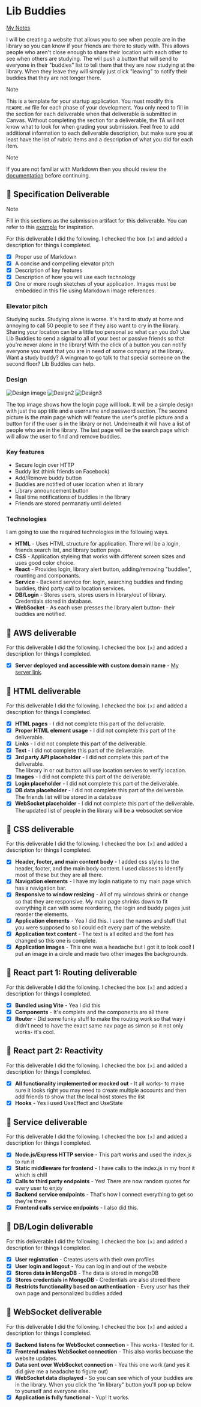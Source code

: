 # Lib Buddies


[My Notes](notes.md)

I will be creating a website that allows you to see when people are in the library so you can know if your friends are there to study with. This allows people who aren't close enough to share their location with each other to see when others are studying. The will push a button that will send to everyone in their "buddies" list to tell them that they are now studying at the library. When they leave they will simply just click "leaving" to notify their buddies that they are not longer there. 



> [!NOTE]
>  This is a template for your startup application. You must modify this `README.md` file for each phase of your development. You only need to fill in the section for each deliverable when that deliverable is submitted in Canvas. Without completing the section for a deliverable, the TA will not know what to look for when grading your submission. Feel free to add additional information to each deliverable description, but make sure you at least have the list of rubric items and a description of what you did for each item.

> [!NOTE]
>  If you are not familiar with Markdown then you should review the [documentation](https://docs.github.com/en/get-started/writing-on-github/getting-started-with-writing-and-formatting-on-github/basic-writing-and-formatting-syntax) before continuing.

## 🚀 Specification Deliverable

> [!NOTE]
>  Fill in this sections as the submission artifact for this deliverable. You can refer to this [example](https://github.com/webprogramming260/startup-example/blob/main/README.md) for inspiration.

For this deliverable I did the following. I checked the box `[x]` and added a description for things I completed.

- [x] Proper use of Markdown
- [x] A concise and compelling elevator pitch
- [x] Description of key features
- [x] Description of how you will use each technology
- [x] One or more rough sketches of your application. Images must be embedded in this file using Markdown image references.

### Elevator pitch

Studying sucks. Studying alone is worse. It's hard to study at home and annoying to call 50 people to see if they also want to cry in the library. Sharing your location can be a little too personal so what can you do? Use Lib Buddies to send a signal to all of your best or passive friends so that you're never alone in the library! With the click of a button you can notify everyone you want that you are in need of some company at the library. Want a study buddy? A wingman to go talk to that special someone on the second floor? Lib Buddies can help. 

### Design

![Design image](IMG_2846.png)
![Design2](IMG_2847.png)
![Design3](IMG_2848.png)

The top image shows how the login page will look. It will be a simple design with just the app title and a username and password section. The second picture is the main page which will feature the user's profile picture and a button for if the user is in the library or not. Underneath it will have a list of people who are in the library. The last page will be the search page which will allow the user to find and remove buddies. 


### Key features

- Secure login over HTTP
- Buddy list (think friends on Facebook)
- Add/Remove buddy button
- Buddies are notified of user location when at library
- Library announcement button
- Real time notifications of buddies in the library
- Friends are stored permanatly until deleted

### Technologies

I am going to use the required technologies in the following ways.

- **HTML** - Uses HTML structure for application. There will be a login, friends search list, and library button page.
- **CSS** - Application styleing that works with different screen sizes and uses good color choice.
- **React** - Provides login, library alert button, adding/removing "buddies", rounting and componants.
- **Service** - Backend service for: login, searching buddies and finding buddies, third party call to location services.
- **DB/Login** - Stores users, stores users in library/out of library. Credentials stored in database.
- **WebSocket** - As each user presses the library alert button- their buddies are notified. 

## 🚀 AWS deliverable

For this deliverable I did the following. I checked the box `[x]` and added a description for things I completed.

- [x] **Server deployed and accessible with custom domain name** - [My server link](https://libbuddies.click).

## 🚀 HTML deliverable

For this deliverable I did the following. I checked the box `[x]` and added a description for things I completed.

- [x] **HTML pages** - I did not complete this part of the deliverable.
- [x] **Proper HTML element usage** - I did not complete this part of the deliverable.
- [x] **Links** - I did not complete this part of the deliverable.
- [x] **Text** - I did not complete this part of the deliverable.
- [x] **3rd party API placeholder** - I did not complete this part of the deliverable.  
    The library in or out button will use location servies to verify location.
- [x] **Images** - I did not complete this part of the deliverable.
- [x] **Login placeholder** - I did not complete this part of the deliverable.
- [x] **DB data placeholder** - I did not complete this part of the deliverable.
    The friends list will be stored in a database
- [x] **WebSocket placeholder** - I did not complete this part of the deliverable.
    The updated list of people in the library will be a websocket service

## 🚀 CSS deliverable

For this deliverable I did the following. I checked the box `[x]` and added a description for things I completed.

- [x] **Header, footer, and main content body** - I added css styles to the header, footer, and the main body content. I used classes to identify most of these but they are all there. 
- [x] **Navigation elements** - I have my login natigate to my main page which has a navigation bar.
- [x] **Responsive to window resizing** - All of my windows shrink or change so that they are responsive. My main page shrinks down to fit everything it can with some reordering, the login and buddy pages just reorder the elements.
- [x] **Application elements** - Yea I did this. I used the names and stuff that you were supposed to so I could edit every part of the website.
- [x] **Application text content** - The text is all edited and the font has changed so this one is complete.
- [x] **Application images** - This one was a headache but I got it to look cool! I put an image in a circle and made two other images the backgrounds.

## 🚀 React part 1: Routing deliverable

For this deliverable I did the following. I checked the box `[x]` and added a description for things I completed.

- [x] **Bundled using Vite** - Yea I did this
- [x] **Components** - It's complete and the components are all there
- [x] **Router** - Did some funky stuff to make the routing work so that way i didn't need to have the exact same nav page as simon so it not only works- it's cool. 

## 🚀 React part 2: Reactivity

For this deliverable I did the following. I checked the box `[x]` and added a description for things I completed.

- [x] **All functionality implemented or mocked out** - It all works- to make sure it looks right you may need to create multiple accounts and then add friends to show that the local host stores the list
- [x] **Hooks** - Yes i used UseEffect and UseState

## 🚀 Service deliverable

For this deliverable I did the following. I checked the box `[x]` and added a description for things I completed.

- [x] **Node.js/Express HTTP service** - This part works and used the index.js to run it
- [x] **Static middleware for frontend** - I have calls to the index.js in my front it which is chill
- [x] **Calls to third party endpoints** - Yes! There are now random quotes for every user to enjoy
- [x] **Backend service endpoints** - That's how I connect everything to get so they're there
- [x] **Frontend calls service endpoints** - I also did this.

## 🚀 DB/Login deliverable

For this deliverable I did the following. I checked the box `[x]` and added a description for things I completed.

- [x] **User registration** - Creates users  with their own profiles
- [x] **User login and logout** - You can log in and out of the website
- [x] **Stores data in MongoDB** - The data is stored in mongoDB
- [x] **Stores credentials in MongoDB** - Credentials are also stored there
- [x] **Restricts functionality based on authentication** - Every user has their own page and personalized buddies added

## 🚀 WebSocket deliverable

For this deliverable I did the following. I checked the box `[x]` and added a description for things I completed.

- [x] **Backend listens for WebSocket connection** - This works- I tested for it. 
- [x] **Frontend makes WebSocket connection** - This also works becuase the website updates.
- [x] **Data sent over WebSocket connection** - Yea this one work (and yes it did give me a headache to figure out)
- [x] **WebSocket data displayed** - So you can see which of your buddies are in the library. When you click the "in library" button you'll pop up below to yourself and everyone else.
- [x] **Application is fully functional** - Yup! It works. 
